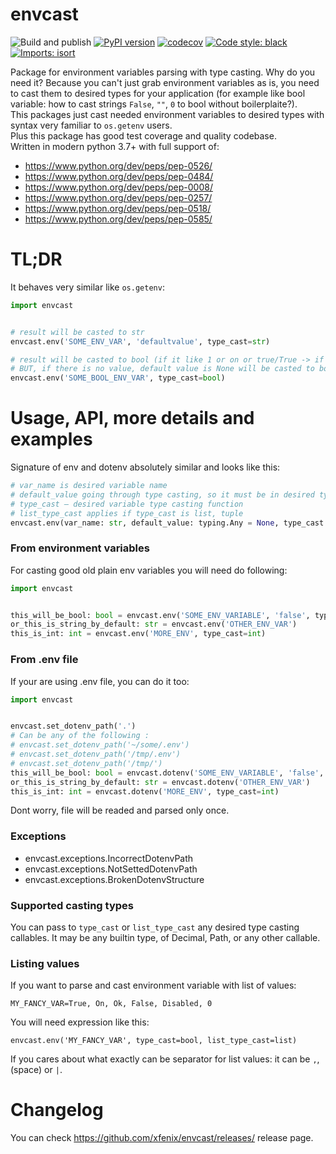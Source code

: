 # envcast

![Build and publish](https://github.com/xfenix/envcast/workflows/Build%20and%20publish/badge.svg)
[![PyPI version](https://badge.fury.io/py/envcast.svg)](https://badge.fury.io/py/envcast)
[![codecov](https://codecov.io/gh/xfenix/envcast/branch/master/graph/badge.svg)](https://codecov.io/gh/xfenix/envcast)
<a href="https://github.com/psf/black"><img alt="Code style: black" src="https://img.shields.io/badge/code%20style-black-000000.svg"></a>
[![Imports: isort](https://img.shields.io/badge/imports-isort-%231674b1?style=flat&labelColor=ef8336)](https://timothycrosley.github.io/isort/)

Package for environment variables parsing with type casting. Why do you need it? Because you can't just grab environment variables as is, you need to cast them to desired types for your application (for example like bool variable: how to cast strings `False`, `""`, `0` to bool without boilerplaite?).  
This packages just cast needed environment variables to desired types with syntax very familiar to `os.getenv` users.  
Plus this package has good test coverage and quality codebase.  
Written in modern python 3.7+ with full support of:

- https://www.python.org/dev/peps/pep-0526/
- https://www.python.org/dev/peps/pep-0484/
- https://www.python.org/dev/peps/pep-0008/
- https://www.python.org/dev/peps/pep-0257/
- https://www.python.org/dev/peps/pep-0518/
- https://www.python.org/dev/peps/pep-0585/

# TL;DR

It behaves very similar like `os.getenv`:

```python
import envcast


# result will be casted to str
envcast.env('SOME_ENV_VAR', 'defaultvalue', type_cast=str)

# result will be casted to bool (if it like 1 or on or true/True -> if will be python True)
# BUT, if there is no value, default value is None will be casted to bool, so it will be False
envcast.env('SOME_BOOL_ENV_VAR', type_cast=bool)
```

# Usage, API, more details and examples

Signature of env and dotenv absolutely similar and looks like this:

```python
# var_name is desired variable name
# default_value going through type casting, so it must be in desired type
# type_cast — desired variable type casting function
# list_type_cast applies if type_cast is list, tuple
envcast.env(var_name: str, default_value: typing.Any = None, type_cast: type = str, list_type_cast: type = str)
```

### From environment variables

For casting good old plain env variables you will need do following:

```python
import envcast


this_will_be_bool: bool = envcast.env('SOME_ENV_VARIABLE', 'false', type_cast=bool))
or_this_is_string_by_default: str = envcast.env('OTHER_ENV_VAR')
this_is_int: int = envcast.env('MORE_ENV', type_cast=int)
```

### From .env file

If your are using .env file, you can do it too:

```python
import envcast


envcast.set_dotenv_path('.')
# Can be any of the following :
# envcast.set_dotenv_path('~/some/.env')
# envcast.set_dotenv_path('/tmp/.env')
# envcast.set_dotenv_path('/tmp/')
this_will_be_bool: bool = envcast.dotenv('SOME_ENV_VARIABLE', 'false', type_cast=bool))
or_this_is_string_by_default: str = envcast.dotenv('OTHER_ENV_VAR')
this_is_int: int = envcast.dotenv('MORE_ENV', type_cast=int)
```

Dont worry, file will be readed and parsed only once.

### Exceptions

- envcast.exceptions.IncorrectDotenvPath
- envcast.exceptions.NotSettedDotenvPath
- envcast.exceptions.BrokenDotenvStructure

### Supported casting types

You can pass to `type_cast` or `list_type_cast` any desired type casting callables.
It may be any builtin type, of Decimal, Path, or any other callable.

### Listing values

If you want to parse and cast environment variable with list of values:

```
MY_FANCY_VAR=True, On, Ok, False, Disabled, 0
```

You will need expression like this:

```
envcast.env('MY_FANCY_VAR', type_cast=bool, list_type_cast=list)
```

If you cares about what exactly can be separator for list values: it can be `,`, ` ` (space) or `|`.

# Changelog

You can check https://github.com/xfenix/envcast/releases/ release page.
